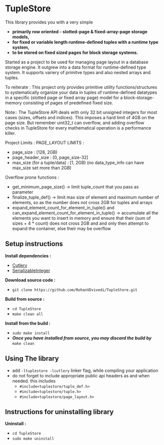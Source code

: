 # TupleStore

This library provides you with a very simple 
 * **primarily row oriented - slotted-page & fixed-array-page storage models,**
 * **for fixed or variable length runtime-defined tuples with a runtime type system,**
 * **to be stored on fixed sized pages for block storage systems.**

Started as a project to be used for managing page layout in a database storage engine. It outgrew into a data format for runtime-defined type system. It supports variery of primitve types and also nested arrays and tuples.

To reiterate : This project only provides primitive utility functions/structures to systematically organize your data in tuples of runtime-defined datatypes in a specific (slotted page or fixed array page) model for a block-storage-memory consisting of pages of predefined fixed size.

Note:: The TupleStore API deals with only 32 bit unsigned integers for most cases (sizes, offsets and indices). This imposes a hard limit of 4GB on the page size. But remember uint32_t can overflow, and adding overflow checks in TupleStore for every mathematical operation is a performance killer.

Project Limits :
 PAGE_LAYOUT LIMITS :
  * page_size :                   [128, 2GB)
  * page_header_size :            [0, page_size-32]
  * max_size (for a tuple/data) : [1, 2GB) (no data_type_info can have max_size set more than 2GB)

Overflow prone functions :
  * get_minimum_page_size() -> limit tuple_count that you pass as parameter
  * finalize_tuple_def() -> limit max size of element and maximum number of elements, so as the number does not cross 2GB for tuples and arrays
  * expand_element_count_for_element_in_tuple() and can_expand_element_count_for_element_in_tuple() -> accumulate all the elements you want to insert in memory and ensure that their (sum of sizes + 4 * count) does not cross 2GB and and only then attempt to expand the container, else their may be overflow

## Setup instructions
**Install dependencies :**
 * [Cutlery](https://github.com/RohanVDvivedi/Cutlery)
 * [SerializableInteger](https://github.com/RohanVDvivedi/SerializableInteger)

**Download source code :**
 * `git clone https://github.com/RohanVDvivedi/TupleStore.git`

**Build from source :**
 * `cd TupleStore`
 * `make clean all`

**Install from the build :**
 * `sudo make install`
 * ***Once you have installed from source, you may discard the build by*** `make clean`

## Using The library
 * add `-ltuplestore -lcutlery` linker flag, while compiling your application
 * do not forget to include appropriate public api headers as and when needed. this includes
   * `#include<tuplestore/tuple_def.h>`
   * `#include<tuplestore/tuple.h>`
   * `#include<tuplestore/page_layout.h>`

## Instructions for uninstalling library

**Uninstall :**
 * `cd TupleStore`
 * `sudo make uninstall`
